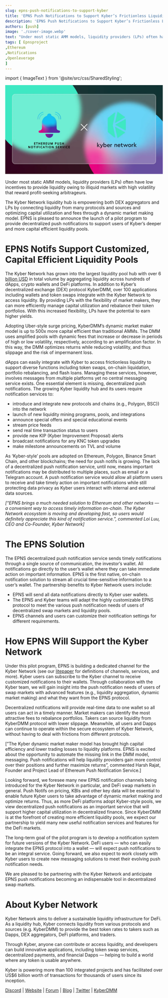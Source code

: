 ```yaml
---
slug: epns-push-notifications-to-support-kyber
title: 'EPNS Push Notifications to Support Kyber’s Frictionless Liquidity Pools'
description: 'EPNS Push Notifications to Support Kyber’s Frictionless Liquidity Pools'
authors: [push]
image: './cover-image.webp'
text: "Under most static AMM models, liquidity providers (LPs) often have low incentives to provide liquidity owing to illiquid markets with high volatility that reward profit-seeking arbitrageurs."
tags: [ Epnsproject
,Ethereum
,Notifications
,Openleverage
]
---
```

import { ImageText } from '@site/src/css/SharedStyling';

![Cover Image of EPNS Push Notifications to Support Kyber’s Frictionless Liquidity Pools](./cover-image.webp)

<!--truncate-->


Under most static AMM models, liquidity providers (LPs) often have low incentives to provide liquidity owing to illiquid markets with high volatility that reward profit-seeking arbitrageurs.

The Kyber Network liquidity hub is empowering both DEX aggregators and LPs by connecting liquidity from many protocols and sources and optimizing capital utilization and fees through a dynamic market making model. EPNS is pleased to announce the launch of a pilot program to provide decentralized push notifications to support users of Kyber’s deeper and more capital efficient liquidity pools.

EPNS Notifs Support Customized, Capital Efficient Liquidity Pools
=================================================================

The Kyber Network has grown into the largest liquidity pool hub with over 6 [billion USD](https://kyber.network/) in total volume by aggregating liquidity across hundreds of dApps, crypto wallets and DeFi platforms. In addition to Kyber’s decentralized exchange (DEX) protocol KyberDMM, over 100 applications including wallets and token swaps integrate with the Kyber Network to access liquidity. By providing LPs with the flexibility of market makers, they can more efficiently manage capital utilization and rebalance their token portfolios. With this increased flexibility, LPs have the potential to earn higher yields.

Adopting Uber-style surge pricing, KyberDMM’s dynamic market maker model is up to 500x more capital efficient than traditional AMMs. The DMM uses amplified pools with dynamic fees that increase or decrease in periods of high or low volatility, respectively, according to an amplification factor. In this way, the DMM optimizes returns while reducing volatility, and thus slippage and the risk of impermanent loss.

dApps can easily integrate with Kyber to access frictionless liquidity to support diverse functions including token swaps, on-chain liquidation, portfolio rebalancing, and flash loans. Managing these services, however, involves messages from multiple platforms yet no central messaging service exists. One essential element is missing, decentralized push notifications. The growing Kyber liquidity hub and its users require notification services to:

*   introduce and integrate new protocols and chains (e.g., Polygon, BSC)) into the network
*   launch of new liquidity mining programs, pools, and integrations
*   announce special offers and special educational events
*   stream price feeds
*   send real time transaction status to users
*   provide new KIP (Kyber Improvement Proposal) alerts
*   broadcast notifications for any KNC token upgrades
*   make milestone announcements on TVL and volume

As ‘Kyber-style’ pools are adopted on Ethereum, Polygon, Binance Smart Chain, and other blockchains; the need for push notifs is growing. The lack of a decentralized push notification service, until now, means important notifications may be distributed to multiple places, such as email or a Telegram account. A push notification service would allow all platform users to receive and take timely action on important notifications while still protecting data privacy as Kyber users interact with internal and external data sources.

_\[“EPNS brings a much needed solution to Ethereum and other networks — a convenient way to access timely information on-chain. The Kyber Network ecosystem is moving and developing fast, so users would definitely appreciate this kind of notification service.”, commented Loi Luu, CEO and Co-Founder, Kyber Network\]_

The EPNS Solution
=================

The EPNS decentralized push notification service sends timely notifications through a single source of communication, the investor’s wallet. All notifications go directly to the user’s wallet where they can take immediate action on important information. EPNS is the first native, on-chain notification solution to stream all crucial time-sensitive information to a user’s wallet. The partnership benefits to Kyber Network users include:

*   EPNS will send all data notifications directly to Kyber user wallets.
*   The EPNS and Kyber teams will adapt the highly customizable EPNS protocol to meet the various push notification needs of users of decentralized swap markets and liquidity pools.
*   EPNS channels and users can customize their notification settings for different requirements.

How EPNS Will Support the Kyber Network
=======================================

Under this pilot program, EPNS is building a dedicated channel for the Kyber Network (see our [litepaper](https://whitepaper.epns.io) for definitions of channels, services, and more). Kyber users can subscribe to the Kyber channel to receive customized notifications to their wallets. Through collaboration with the Kyber team, we will gain insight into the push notification needs of users of swap markets with advanced features (e.g., liquidity aggregation, dynamic market making) and what they want from the EPNS protocol.

Decentralized notifications will provide real-time data to one wallet so all users can act in a timely manner. Market makers can identify the most attractive fees to rebalance portfolios. Takers can source liquidity from KyberDMM protocol with lower slippage. Meanwhile, all users and Dapps can continue to operate within the secure ecosystem of Kyber Network, without having to deal with frictions from different protocols.

\[”The Kyber dynamic market maker model has brought high capital efficiency and lower trading losses to liquidity platforms. EPNS is excited about the opportunity to automate the missing link in the DMM model, messaging. Push notifications will help liquidity providers gain more control over their positions and further maximize returns”, commented Harsh Rajat, Founder and Project Lead of Ethereum Push Notification Service.\]

Looking forward, we foresee many new EPNS notification channels being introduced for the Kyber Network in particular, and DeFi swap markets in general. Push Notifs on pricing, KBIs and other key data will be essential to enable future Kyber users to take advantage of dynamic market making and optimize returns. Thus, as more DeFi platforms adopt Kyber-style pools, we view decentralized push notifications as an important service that will support higher capital utilization in decentralized finance. Since KyberDMM is at the forefront of creating more efficient liquidity pools, we expect our partnership to yield many new useful notification services and features for the DeFi markets.

The long-term goal of the pilot program is to develop a notification system for future versions of the Kyber Network. DeFi users — who can easily integrate the EPNS protocol into a wallet — will expect push notifications to be an integral service. Going forward, we also expect to work closely with Kyber users to create new messaging solutions to meet their evolving push notification needs.

We are pleased to be partnering with the Kyber Network and anticipate EPNS push notifications becoming an indispensable tool in decentralized swap markets.

About Kyber Network
===================

Kyber Network aims to deliver a sustainable liquidity infrastructure for DeFi. As a liquidity hub, Kyber connects liquidity from various protocols and sources (e.g. KyberDMM) to provide the best token rates to takers such as Dapps, DEX aggregators, DeFi platforms, and traders.

Through Kyber, anyone can contribute or access liquidity, and developers can build innovative applications, including token swap services, decentralized payments, and financial Dapps — helping to build a world where any token is usable anywhere.

Kyber is powering more than 100 integrated projects and has facilitated over US$6 billion worth of transactions for thousands of users since its inception.

[Discord](https://discord.gg/HdXWUb2pQM) | [Website](https://kyber.network/) | [Forum](https://gov.kyber.org/) | [Blog](https://blog.kyber.network/) | [Twitter](https://twitter.com/kybernetwork/) | [](https://www.reddit.com/r/kybernetwork/) [KyberDMM](https://dmm.exchange/#/about)